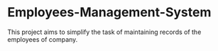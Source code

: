 # Employees-Management-System
This project aims to simplify the task of maintaining records of the employees of company.
